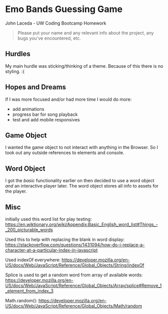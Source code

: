 # Emo Bands Guessing Game
John Laceda - UW Coding Bootcamp Homework

> Please put your name and any relevant info about the project, any bugs you've encountered, etc.

## Hurdles
My main hurdle was sticking/thinking of a theme. Because of this there is no styling. :(

## Hopes and Dreams
If I was more focused and/or had more time I would do more:
- add animations
- progress bar for song playback
- test and add mobile responsives

## Game Object
I wanted the game object to not interact with anything in the Browser. So I took out any outside references to elements and console.

## Word Object
I got the *basic* functionality earlier on then decided to use a word object *and* an interactive player later.  The word object stores all info to assets for the player.

## Misc
initially used this word list for play testing:
https://en.wiktionary.org/wiki/Appendix:Basic_English_word_list#Things_-_200_picturable_words

Used this to help with replacing the blank in word display:
https://stackoverflow.com/questions/1431094/how-do-i-replace-a-character-at-a-particular-index-in-javascript

Used indexOf everywhere:
https://developer.mozilla.org/en-US/docs/Web/JavaScript/Reference/Global_Objects/String/indexOf

Splice is used to get a random word from array of available words:
https://developer.mozilla.org/en-US/docs/Web/JavaScript/Reference/Global_Objects/Array/splice#Remove_1_element_from_index_3

Math.random():
https://developer.mozilla.org/en-US/docs/Web/JavaScript/Reference/Global_Objects/Math/random

